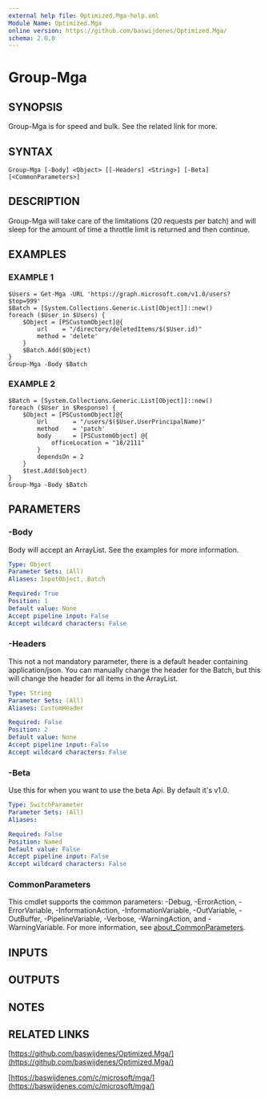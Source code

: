```yaml
---
external help file: Optimized.Mga-help.xml
Module Name: Optimized.Mga
online version: https://github.com/baswijdenes/Optimized.Mga/
schema: 2.0.0
---
```


# Group-Mga

## SYNOPSIS
Group-Mga is for speed and bulk.
See the related link for more.

## SYNTAX

```
Group-Mga [-Body] <Object> [[-Headers] <String>] [-Beta] [<CommonParameters>]
```

## DESCRIPTION
Group-Mga will take care of the limitations (20 requests per batch) and will sleep for the amount of time a throttle limit is returned and then continue.

## EXAMPLES

### EXAMPLE 1
```
$Users = Get-Mga -URL 'https://graph.microsoft.com/v1.0/users?$top=999'
$Batch = [System.Collections.Generic.List[Object]]::new()
foreach ($User in $Users) {
    $Object = [PSCustomObject]@{
        url    = "/directory/deletedItems/$($User.id)"
        method = 'delete'
    }
    $Batch.Add($Object)
}
Group-Mga -Body $Batch
```

### EXAMPLE 2
```
$Batch = [System.Collections.Generic.List[Object]]::new()
foreach ($User in $Response) {
    $Object = [PSCustomObject]@{
        Url       = "/users/$($User.UserPrincipalName)"
        method    = 'patch'
        body      = [PSCustomObject] @{
            officeLocation = "18/2111"
        }
        dependsOn = 2
    }
    $test.Add($object)
}
Group-Mga -Body $Batch
```

## PARAMETERS

### -Body
Body will accept an ArrayList.
See the examples for more information.

```yaml
Type: Object
Parameter Sets: (All)
Aliases: InputObject, Batch

Required: True
Position: 1
Default value: None
Accept pipeline input: False
Accept wildcard characters: False
```

### -Headers
This not a not mandatory parameter, there is a default header containing application/json.
You can manually change the header for the Batch, but this will change the header for all items in the ArrayList.

```yaml
Type: String
Parameter Sets: (All)
Aliases: CustomHeader

Required: False
Position: 2
Default value: None
Accept pipeline input: False
Accept wildcard characters: False
```

### -Beta
Use this for when you want to use the beta Api. 
By default it's v1.0.

```yaml
Type: SwitchParameter
Parameter Sets: (All)
Aliases:

Required: False
Position: Named
Default value: False
Accept pipeline input: False
Accept wildcard characters: False
```

### CommonParameters
This cmdlet supports the common parameters: -Debug, -ErrorAction, -ErrorVariable, -InformationAction, -InformationVariable, -OutVariable, -OutBuffer, -PipelineVariable, -Verbose, -WarningAction, and -WarningVariable. For more information, see [about_CommonParameters](http://go.microsoft.com/fwlink/?LinkID=113216).

## INPUTS

## OUTPUTS

## NOTES

## RELATED LINKS

[https://github.com/baswijdenes/Optimized.Mga/](https://github.com/baswijdenes/Optimized.Mga/)

[https://baswijdenes.com/c/microsoft/mga/](https://baswijdenes.com/c/microsoft/mga/)

